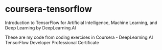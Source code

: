 # coursera-tensorflow
Introduction to TensorFlow for Artificial Intelligence, Machine Learning, and Deep Learning
by DeepLearning.AI

These are my code from coding exercises in Coursera - DeepLearning.AI TensorFlow Developer Professional Certificate

